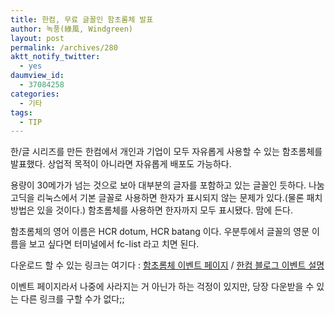 ```yaml
---
title: 한컴, 무료 글꼴인 함초롬체 발표
author: 녹풍(綠風, Windgreen)
layout: post
permalink: /archives/280
aktt_notify_twitter:
  - yes
daumview_id:
  - 37084258
categories:
  - 기타
tags:
  - TIP
---
```

한/글 시리즈를 만든 한컴에서 개인과 기업이 모두 자유롭게 사용할 수 있는 함초롬체를 발표했다. 상업적 목적이 아니라면 자유롭게 배포도 가능하다.

용량이 30메가가 넘는 것으로 보아 대부분의 글자를 포함하고 있는 글꼴인 듯하다. 나눔고딕을 리눅스에서 기본 글꼴로 사용하면 한자가 표시되지 않는 문제가 있다.(물론 패치 방법은 있을 것이다.) 함초롬체를 사용하면 한자까지 모두 표시됐다. 맘에 든다.

함초롬체의 영어 이름은 HCR dotum, HCR batang 이다. 우분투에서 글꼴의 영문 이름을 보고 싶다면 터미널에서 fc-list 라고 치면 된다. 

다운로드 할 수 있는 링크는 여기다 : <a href="http://www.haansoft.com/hnc/event/ham/index.htm" target="_blank">함초롬체 이벤트 페이지</a>&nbsp;/ <a href="http://thatcom.tistory.com/50" target="_blank">한컴 블로그 이벤트 설명</a>

이벤트 페이지라서 나중에 사라지는 거 아닌가 하는 걱정이 있지만, 당장 다운받을 수 있는 다른 링크를 구할 수가 없다;;
